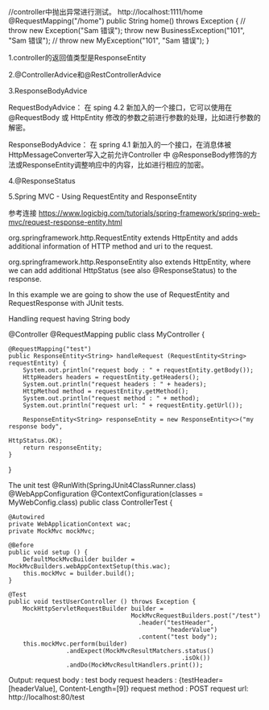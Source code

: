 
 //controller中抛出异常进行测试。  http://localhost:1111/home
    @RequestMapping("/home")
    public String home() throws Exception {
//       throw new Exception("Sam 错误");
        throw new BusinessException("101", "Sam 错误");
//        throw new MyException("101", "Sam 错误");
    }


1.controller的返回值类型是ResponseEntity


2.@ControllerAdvice和@RestControllerAdvice



3.ResponseBodyAdvice


RequestBodyAdvice：
在 sping 4.2 新加入的一个接口，它可以使用在 @RequestBody 或 HttpEntity 修改的参数之前进行参数的处理，比如进行参数的解密。

ResponseBodyAdvice：
在 spring 4.1 新加入的一个接口，在消息体被HttpMessageConverter写入之前允许Controller 中 @ResponseBody修饰的方法或ResponseEntity调整响应中的内容，比如进行相应的加密。


4.@ResponseStatus


5.Spring MVC - Using RequestEntity and ResponseEntity

参考连接 
https://www.logicbig.com/tutorials/spring-framework/spring-web-mvc/request-response-entity.html

org.springframework.http.RequestEntity<T> extends HttpEntity and adds additional information of HTTP method and uri to the request.

org.springframework.http.ResponseEntity<T> also extends HttpEntity, where we can add additional HttpStatus (see also @ResponseStatus) to the response.


In this example we are going to show the use of RequestEntity and RequestResponse with JUnit tests.

Handling request having String body


@Controller
@RequestMapping
public class MyController {

    @RequestMapping("test")
    public ResponseEntity<String> handleRequest (RequestEntity<String> requestEntity) {
        System.out.println("request body : " + requestEntity.getBody());
        HttpHeaders headers = requestEntity.getHeaders();
        System.out.println("request headers : " + headers);
        HttpMethod method = requestEntity.getMethod();
        System.out.println("request method : " + method);
        System.out.println("request url: " + requestEntity.getUrl());

        ResponseEntity<String> responseEntity = new ResponseEntity<>("my response body",
                                                                     HttpStatus.OK);
        return responseEntity;
    }
}



The unit test
@RunWith(SpringJUnit4ClassRunner.class)
@WebAppConfiguration
@ContextConfiguration(classes = MyWebConfig.class)
public class ControllerTest {

    @Autowired
    private WebApplicationContext wac;
    private MockMvc mockMvc;

    @Before
    public void setup () {
        DefaultMockMvcBuilder builder = MockMvcBuilders.webAppContextSetup(this.wac);
        this.mockMvc = builder.build();
    }

    @Test
    public void testUserController () throws Exception {
        MockHttpServletRequestBuilder builder =
                                      MockMvcRequestBuilders.post("/test")
                                        .header("testHeader",
                                                "headerValue")
                                        .content("test body");
        this.mockMvc.perform(builder)
                    .andExpect(MockMvcResultMatchers.status()
                                                    .isOk())
                    .andDo(MockMvcResultHandlers.print());



Output:
request body : test body
request headers : {testHeader=[headerValue], Content-Length=[9]}
request method : POST
request url: http://localhost:80/test





